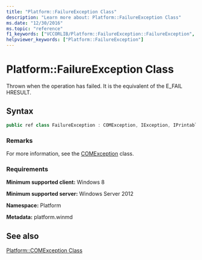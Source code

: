 ```yaml
---
title: "Platform::FailureException Class"
description: "Learn more about: Platform::FailureException Class"
ms.date: "12/30/2016"
ms.topic: "reference"
f1_keywords: ["VCCORLIB/Platform::FailureException::FailureException", "VCCORLIB/Platform::FailureException"]
helpviewer_keywords: ["Platform::FailureException"]
---
```

# Platform::FailureException Class

Thrown when the operation has failed. It is the equivalent of the E_FAIL HRESULT.

## Syntax

```cpp
public ref class FailureException : COMException, IException, IPrintable, IEquatable
```

### Remarks

For more information, see the [COMException](../cppcx/platform-comexception-class.md) class.

### Requirements

**Minimum supported client:** Windows 8

**Minimum supported server:** Windows Server 2012

**Namespace:** Platform

**Metadata:** platform.winmd

## See also

[Platform::COMException Class](../cppcx/platform-comexception-class.md)
